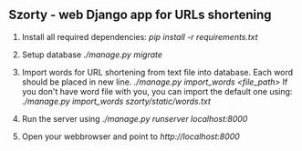 ## Szorty - web Django app for URLs shortening

1. Install all required dependencies:
*pip install -r requirements.txt*

2. Setup database
*./manage.py migrate*

3. Import words for URL shortening from text file into database. Each word should be placed in new line.
*./manage.py import_words <file_path>*
If you don't have word file with you, you can import the default one using:
*./manage.py import_words szorty/static/words.txt*

4. Run the server using
*./manage.py runserver localhost:8000*

5. Open your webbrowser and point to
*http://localhost:8000*